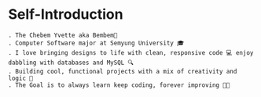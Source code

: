 # Self-Introduction 
    . The Chebem Yvette aka Bembem🌟 
    . Computer Software major at Semyung University 🎓 
    . I love bringing designs to life with clean, responsive code 💻 enjoy dabbling with databases and MySQL 🔍 
    . Building cool, functional projects with a mix of creativity and logic 🚀 
    . The Goal is to always learn keep coding, forever improving 👩‍💻
